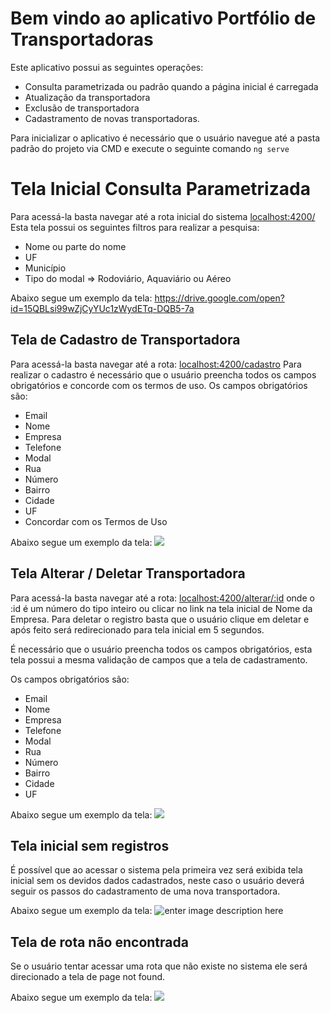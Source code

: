 ﻿# Bem vindo ao aplicativo Portfólio de Transportadoras

Este aplicativo possui as seguintes operações:

 - Consulta parametrizada ou padrão quando a página inicial é carregada
 - Atualização da transportadora
 - Exclusão de transportadora
 - Cadastramento de novas transportadoras.

Para inicializar o aplicativo é necessário que o usuário navegue até a pasta padrão do projeto via CMD e execute o seguinte comando `ng serve`

# Tela Inicial Consulta Parametrizada
Para acessá-la basta navegar até a rota inicial do sistema [localhost:4200/](localhost:4200/)
Esta tela possui os seguintes filtros para realizar a pesquisa:

 - Nome ou parte do nome
 - UF
 - Município
 - Tipo do modal => Rodoviário, Aquaviário ou Aéreo

Abaixo segue um exemplo da tela:
https://drive.google.com/open?id=15QBLsi99wZjCyYUc1zWydETq-DQB5-7a

## Tela de Cadastro de Transportadora
Para acessá-la basta navegar até a rota: [localhost:4200/cadastro](localhost:4200/cadastro)
Para realizar o cadastro é necessário que o usuário preencha todos os campos obrigatórios e concorde com os termos de uso.
Os campos obrigatórios são:

 - Email
 - Nome
 - Empresa
 - Telefone
 - Modal
 - Rua
 - Número
 - Bairro
 - Cidade
 - UF
 - Concordar com os Termos de Uso

Abaixo segue um exemplo da tela:
![
](https://lh3.googleusercontent.com/__GrydDS2YrImN46AzPjTFQ2bDAhVhJ-wmjBo8KbYE3Cv66EUr92QTW5FV9Sy9htcafuV44QSXAe "tela de cadastro")

## Tela Alterar / Deletar Transportadora

Para acessá-la basta navegar até a rota: [localhost:4200/alterar/:id](localhost:4200/alterar/1) onde o :id é um número do tipo inteiro ou clicar no link na tela inicial de Nome da Empresa.
Para deletar o registro basta que o usuário clique em deletar e após feito será redirecionado para tela inicial em 5 segundos.

É necessário que o usuário preencha todos os campos obrigatórios, esta tela possui a mesma validação de campos que a tela de cadastramento.

Os campos obrigatórios são:
 - Email
 - Nome
 - Empresa
 - Telefone
 - Modal
 - Rua
 - Número
 - Bairro
 - Cidade
 - UF
 
Abaixo segue um exemplo da tela:
![
](https://lh3.googleusercontent.com/UZdgzTEsx5a61lY2g5Prfy_2yvczJSOCGRXoWFxGtCYtSnGPaol15laC_240MK4AzoHjwTpzkWAg "tela de alterar")

## Tela inicial sem registros

É possível que ao acessar o sistema pela primeira vez será exibida tela inicial sem os devidos dados cadastrados, neste caso o usuário deverá seguir os passos do cadastramento de uma nova transportadora.

Abaixo segue um exemplo da tela:
![enter image description here](https://lh3.googleusercontent.com/fOhk0n5-zv7OI7oKpaBMw6W-mRge4UUU80Z6bHoCdoWpHfceYLRPHhGTSu0j8saxzQVn6P1Uwosc "tela sem registros")


## Tela de rota não encontrada
Se o usuário tentar acessar uma rota que não existe no sistema ele será direcionado a tela de page not found.

Abaixo segue um exemplo da tela:
![
](https://lh3.googleusercontent.com/mH8I-j1RDPBvX6WyJopncBWZEss3NKvwvRkBoyvySUY15XqTjbjIa8kSDSsqGH2SCkmK2nQ683Yq "rota não encontrada")
